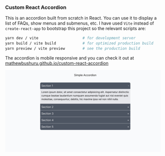 ### Custom React Accordion

This is an accordion built from scratch in React. You can use it to display a list of FAQs, show menus and submenus, etc. I have used `Vite` instead of `create-react-app` to bootstrap this project so the relevant scripts are:

```sh
yarn dev / vite                    # for development server
yarn build / vite build            # for optimized production build   
yarn preview / vite preview        # see the production build  
```

The accordion is mobile responsive and you can check it out at [mathewbushuru.github.io/custom-react-accordion](https://mathewbushuru.github.io/custom-react-accordion)

![demo](./demo.jpg)